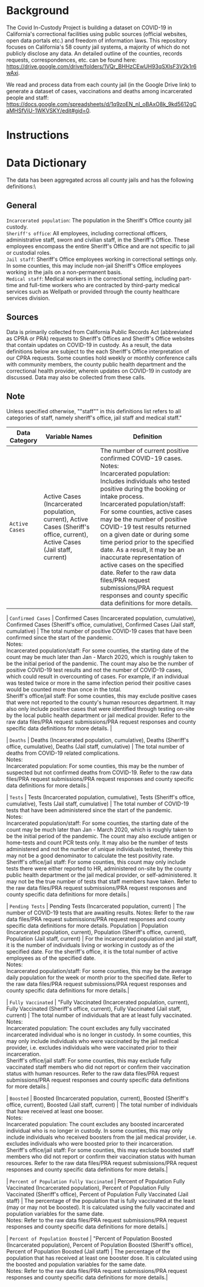 # Background

The Covid In-Custody Project is building a dataset on COVID-19 in California's correctional facilities using public sources (official websites, open data portals etc.) and freedom of information laws. This repository focuses on California's 58 county jail systems, a majority of which do not publicly disclose any data. An detailed outline of the counties, records requests, correspondences, etc. can be found here: https://drive.google.com/drive/folders/1VQr_BHHzCEwUH93qSXlsF3V2k1r6wAxi. 

We read and process data from each county jail (in the Google Drive link) to generate a dataset of cases, vaccinations and deaths among incarcerated people and staff: https://docs.google.com/spreadsheets/d/1q9zoEN_nI_oBAxO8k_9kd5612gCaMHSfViU-1WKVSKY/edit#gid=0. 

# Instructions

# Data Dictionary

The data has been aggregated across all county jails and has the following definitions:\

## General
```Incarcerated population```:	The population in the Sheriff's Office county jail custody.\
```Sheriff's office```:	All employees, including correctional officers, administrative staff, sworn and civilian staff, in the Sheriff's Office. These employees encompass the entire Sheriff's Office and are not specific to jail or custodial roles.\
```Jail staff```:	Sheriff's Office employees working in correctional settings only. In some counties, this may include non-jail Sheriff's Office employees working in the jails on a non-permanent basis.\
```Medical staff```:	Medical workers in the correctional setting, including part-time and full-time workers who are contracted by third-party medical services such as Wellpath or provided through the county healthcare services division.

## Sources
Data is primarily collected from California Public Records Act (abbreviated as CPRA or PRA) requests to Sheriff's Offices and Sheriff's Office websites that contain updates on COVID-19 in custody. As a result, the data definitions below are subject to the each Sheriff's Office interpretation of our CPRA requests. Some counties hold weekly or monthly conference calls with community members, the county public health department and the correctional health provider, wherein updates on COVID-19 in custody are discussed. Data may also be collected from these calls.

## Note
Unless specified otherwise, ""staff"" in this definitions list refers to all categories of staff, namely sheriff's office, jail staff and medical staff."		

|Data Category | Variable Names | Definition|
|--------------|----------------|-----------|
| ```Active Cases``` | Active Cases (Incarcerated population, current), Active Cases (Sheriff's office, current), Active Cases (Jail staff, current) | The number of current positive confirmed COVID-19 cases.</br> Notes: </br> Incarcerated population: Includes individuals who tested positive during the booking or intake process.</br> Incarcerated population/staff: For some counties, active cases may be the number of positive COVID-19 test results returned on a given date or during some time period prior to the specified date. As a result, it may be an inaccurate representation of active cases on the specified date. Refer to the raw data files/PRA request submissions/PRA request responses and county specific data definitions for more details. | 

| ```Confirmed Cases``` | Confirmed Cases (Incarcerated population, cumulative), Confirmed Cases (Sheriff's office, cumulative), Confirmed Cases (Jail staff, cumulative) | The total number of positive COVID-19 cases that have been confirmed since the start of the pandemic.</br> Notes: </br> Incarcerated population/staff: For some counties, the starting date of the count may be much later than Jan - March 2020, which is roughly taken to be the initial period of the pandemic. The count may also be the number of positive COVID-19 test results and not the number of COVID-19 cases, which could result in overcounting of cases. For example, if an individual was tested twice or more in the same infection period their positive cases would be counted more than once in the total.</br> Sheriff's office/jail staff: For some counties, this may exclude positive cases that were not reported to the county's human resources department. It may also only include positive cases that were identified through testing on-site by the local public health department or jail medical provider. Refer to the raw data files/PRA request submissions/PRA request responses and county specific data definitions for more details. |

| ```Deaths``` | Deaths (Incarcerated population, cumulative), Deaths (Sheriff's office, cumulative), Deaths (Jail staff, cumulative) | The total number of deaths from COVID-19 related complications.</br> Notes:</br> Incarcerated population: For some counties, this may be the number of suspected but not confirmed deaths from COVID-19. Refer to the raw data files/PRA request submissions/PRA request responses and county specific data definitions for more details.|

| ```Tests``` | Tests (Incarcerated population, cumulative), Tests (Sheriff's office, cumulative), Tests (Jail staff, cumulative) | The total number of COVID-19 tests that have been administered since the start of the pandemic. </br> Notes: </br> Incarcerated population/staff: For some counties, the starting date of the count may be much later than Jan - March 2020, which is roughly taken to be the initial period of the pandemic. The count may also exclude antigen or home-tests and count PCR tests only. It may also be the number of tests administered and not the number of unique individuals tested, thereby this may not be a good denominator to calculate the test positivity rate.</br> Sheriff's office/jail staff: For some counties, this count may only include tests there were either reported to HR, administered on-site by the county public health department or the jail medical provider, or self-administered. It may not be the true number of tests that staff members have taken. Refer to the raw data files/PRA request submissions/PRA request responses and county specific data definitions for more details.|

| ```Pending Tests``` | Pending Tests (Incarcerated population, current) | The number of COVID-19 tests that are awaiting results. Notes: Refer to the raw data files/PRA request submissions/PRA request responses and county specific data definitions for more details.
Population | Population (Incarcerated population, current), Population (Sheriff's office, current), Population (Jail staff, current) | For the incarcerated population and jail staff, it is the number of individuals living or working in custody as of the specified date. For the sheriff's office, it is the total number of active employees as of the specified date. </br> Notes: </br> Incarcerated population/staff: For some counties, this may be the average daily population for the week or month prior to the specified date. Refer to the raw data files/PRA request submissions/PRA request responses and county specific data definitions for more details.|

| ```Fully Vaccinated``` | "Fully Vaccinated (Incarcerated population, current), Fully Vaccinated (Sheriff's office, current), Fully Vaccinated (Jail staff, current) | The total number of individuals that are at least fully vaccinated. Notes: </br> Incarcerated population: The count excludes any fully vaccinated incarcerated individual who is no longer in custody. In some counties, this may only include individuals who were vaccinated by the jail medical provider, i.e. excludes individuals who were vaccinated prior to their incarceration. </br> Sheriff's office/jail staff: For some counties, this may exclude fully vaccinated staff members who did not report or confirm their vaccination status with human resources. Refer to the raw data files/PRA request submissions/PRA request responses and county specific data definitions for more details.|

| ```Boosted``` |	Boosted (Incarcerated population, current), Boosted (Sheriff's office, current), Boosted (Jail staff, current) | The total number of individuals that have received at least one booser. </br> Notes: </br> Incarcerated population: The count excludes any boosted incarcerated individual who is no longer in custody. In some counties, this may only include individuals who received boosters from the jail medical provider, i.e. excludes individuals who were boosted prior to their incarceration. </br> Sheriff's office/jail staff: For some counties, this may exclude boosted staff members who did not report or confirm their vaccination status with human resources. Refer to the raw data files/PRA request submissions/PRA request responses and county specific data definitions for more details.|

| ```Percent of Population Fully Vaccinated``` | Percent of Population Fully Vaccinated (Incarcerated population), Percent of Population Fully Vaccinated (Sheriff's office), Percent of Population Fully Vaccinated (Jail staff) | The percentage of the population that is fully vaccinated at the least (may or may not be boosted). It is calculated using the fully vaccinated and population variables for the same date. </br> Notes: Refer to the raw data files/PRA request submissions/PRA request responses and county specific data definitions for more details.|

| ```Percent of Population Boosted``` | "Percent of Population Boosted (Incarcerated population), Percent of Population Boosted (Sheriff's office), Percent of Population Boosted (Jail staff) | The percentage of the population that has received at least one booster dose. It is calculated using the boosted and population variables for the same date. </br> Notes: Refer to the raw data files/PRA request submissions/PRA request responses and county specific data definitions for more details.|
		

